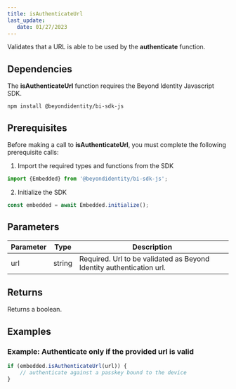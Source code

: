 ```yaml
---
title: isAuthenticateUrl
last_update: 
   date: 01/27/2023
---
```


Validates that a URL is able to be used by the **authenticate** function.  

## Dependencies
The **isAuthenticateUrl** function requires the Beyond Identity Javascript SDK.
```
npm install @beyondidentity/bi-sdk-js
```
## Prerequisites
Before making a call to **isAuthenticateUrl**, you must complete the following prerequisite calls:  

1. Import the required types and functions from the SDK
```javascript
import {Embedded} from '@beyondidentity/bi-sdk-js';
```  

2. Initialize the SDK
```javascript
const embedded = await Embedded.initialize();
```  

## Parameters
| Parameter | Type |Description|
|---|---|---|
|url| string| Required. Url to be validated as Beyond Identity authentication url.|

## Returns
Returns a boolean.

## Examples
### Example: Authenticate only if the provided url is valid 
```javascript
if (embedded.isAuthenticateUrl(url)) {
    // authenticate against a passkey bound to the device
}
```